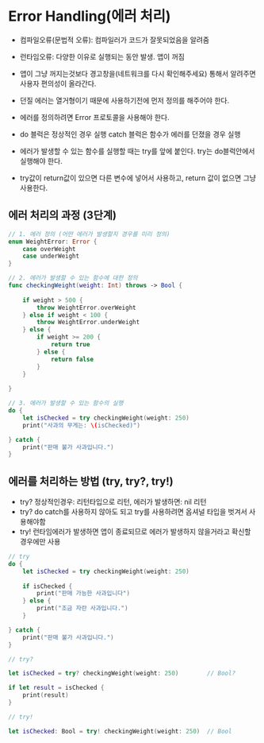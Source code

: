 # Error Handling(에러 처리)
- 컴파일오류(문법적 오류): 컴파일러가 코드가 잘못되었음을 알려줌
- 런타임오류: 다양한 이유로 실행되는 동안 발생. 앱이 꺼짐
- 앱이 그냥 꺼지는것보다 경고창을(네트워크를 다시 확인해주세요) 통해서 알려주면 사용자 편의성이 올라간다.

- 던질 에러는 열거형이기 때문에 사용하기전에 먼저 정의를 해주어야 한다.
- 에러를 정의하려면 Error 프로토콜을 사용해야 한다.

- do 블럭은 정상적인 경우 실행 catch 블럭은 함수가 에러를 던졌을 경우 실행
- 에러가 발생할 수 있는 함수를 실행할 때는 try를 앞에 붙인다. try는 do블럭안에서 실행해야 한다.
- try값이 return값이 있으면 다른 변수에 넣어서 사용하고, return 값이 없으면 그냥 사용한다.


## 에러 처리의 과정 (3단계)
```swift
// 1. 에러 정의 (어떤 에러가 발생할지 경우를 미리 정의)
enum WeightError: Error {
    case overWeight
    case underWeight
}

// 2. 에러가 발생할 수 있는 함수에 대한 정의
func checkingWeight(weight: Int) throws -> Bool {
    
    if weight > 500 {
        throw WeightError.overWeight
    } else if weight < 100 {
        throw WeightError.underWeight
    } else {
        if weight >= 200 {
            return true
        } else {
            return false
        }
    }
    
}

// 3. 에러가 발생할 수 있는 함수의 실행
do {
    let isChecked = try checkingWeight(weight: 250)
    print("사과의 무게는: \(isChecked)")

} catch {
    print("판매 불가 사과입니다.")
}
```

## 에러를 처리하는 방법 (try, try?, try!)
- try? 정상적인경우: 리턴타입으로 리턴, 에러가 발생하면: nil 리턴
- try? do catch를 사용하지 않아도 되고 try를 사용하려면 옵셔널 타입을 벗겨서 사용해야함
- try! 런타임에러가 발생하면 앱이 종료되므로 에러가 발생하지 않을거라고 확신할 경우에만 사용

```swift
// try
do {
    let isChecked = try checkingWeight(weight: 250)
    
    if isChecked {
        print("판매 가능한 사과입니다")
    } else {
        print("조금 자란 사과입니다.")
    }

} catch {
    print("판매 불가 사과입니다.")
}

// try?

let isChecked = try? checkingWeight(weight: 250)        // Bool?

if let result = isChecked {
    print(result)
}

// try!

let isChecked: Bool = try! checkingWeight(weight: 250)  // Bool

```
